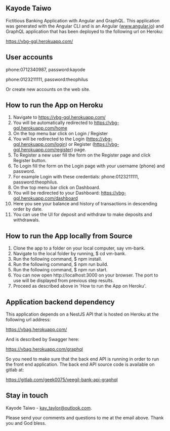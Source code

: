 ## Kayode Taiwo

Fictitious Banking Application with Angular and GraphQL. This application was generated with the Angular CLI and is an Angular (www.angular.io) and GraphQL application that has been deployed to the following url on Heroku:

https://vbg-gql.herokuapp.com/

## User accounts

phone:0712340987, password:kayode

phone:0123211111, password:theophilus

Or create new accounts on the web site.

## How to run the App on Heroku

01. Navigate to https://vbg-gql.herokuapp.com/
02. You will be automatically redirected to https://vbg-gql.herokuapp.com/home
03. On the top menu bar click on Login / Register
04. You will be redirected to the Login (https://vbg-gql.herokuapp.com/login) or Register (https://vbg-gql.herokuapp.com/register) page.
05. To Register a new user fill the form on the Register page and click Register button.
06. To Login fill the form on the Login page with your username (phone) and password.
07. For example Login with these credentials: phone:0123211111, password:theophilus.
08. On thw top menu bar click on Dashboard.
09. You will be redirected to your Dashboard: https://vbg-gql.herokuapp.com/dashboard
10. Here you see your balance and history of transactions in descending order by date.
11. You can use the UI for deposit and withdraw to make deposits and withdrawals.

## How to run the App locally from Source

01. Clone the app to a folder on your local computer, say vm-bank.
02. Navigate to the local folder by running, $ cd vm-bank.
03. Run the following command, $ npm install.
04. Run the following command, $ npm run build.
05. Run the following command, $ npm run start.
06. You can now open http://localhost:3000 on your browser. The port to use will be displayed from previous step results.
07. Proceed as described above in 'How to run the App on Heroku'.

## Application backend dependency

This application depends on a NestJS API that is hosted on Heroku at the following url address:

https://vbag.herokuapp.com/

And is described by Swagger here:

https://vbag.herokuapp.com/graphql

So you need to make sure that the back end API is running in order to run the front end application. The back end API source code is available on gitlab at:

https://gitlab.com/geek0075/veegil-bank-api-graphql

## Stay in touch

Kayode Taiwo - kay_taylor@outlook.com.

Please send your comments and questions to me at the email above. Thank you and God bless.

